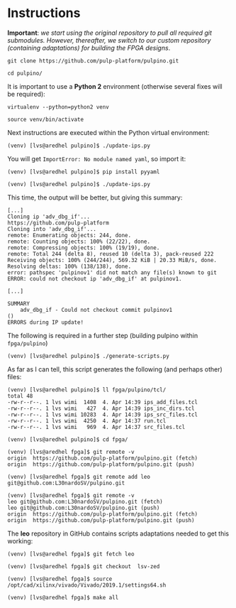 # Instructions

**Important**: _we start using the original repository to pull all required git submodules. However, thereafter, we switch to our custom repository (containing adaptations) for building the FPGA designs_.

```
git clone https://github.com/pulp-platform/pulpino.git
```

```
cd pulpino/
```

It is important to use a **Python 2**  environment (otherwise several fixes will be required):

```
virtualenv --python=python2 venv
```

```
source venv/bin/activate
```

Next instructions are executed within the Python virtual environment:

```
(venv) [lvs@aredhel pulpino]$ ./update-ips.py
```

You will get `ImportError: No module named yaml`, so import it:

```
(venv) [lvs@aredhel pulpino]$ pip install pyyaml
```

```
(venv) [lvs@aredhel pulpino]$ ./update-ips.py
```

This time, the output will be better, but giving this summary:

```
[...]
Cloning ip 'adv_dbg_if'...
https://github.com/pulp-platform
Cloning into 'adv_dbg_if'...
remote: Enumerating objects: 244, done.
remote: Counting objects: 100% (22/22), done.
remote: Compressing objects: 100% (19/19), done.
remote: Total 244 (delta 8), reused 10 (delta 3), pack-reused 222
Receiving objects: 100% (244/244), 569.32 KiB | 20.33 MiB/s, done.
Resolving deltas: 100% (138/138), done.
error: pathspec 'pulpinov1' did not match any file(s) known to git
ERROR: could not checkout ip 'adv_dbg_if' at pulpinov1.

[...]

SUMMARY
    adv_dbg_if - Could not checkout commit pulpinov1
()
ERRORS during IP update!
```

The following is required in a further step (building pulpino within `fpga/pulpino`) 

```
(venv) [lvs@aredhel pulpino]$ ./generate-scripts.py
```

As far as I can tell, this script generates the following (and perhaps other) files:

```
(venv) [lvs@aredhel pulpino]$ ll fpga/pulpino/tcl/
total 48
-rw-r--r--. 1 lvs wimi  1408  4. Apr 14:39 ips_add_files.tcl
-rw-r--r--. 1 lvs wimi   427  4. Apr 14:39 ips_inc_dirs.tcl
-rw-r--r--. 1 lvs wimi 10283  4. Apr 14:39 ips_src_files.tcl
-rw-r--r--. 1 lvs wimi  4250  4. Apr 14:37 run.tcl
-rw-r--r--. 1 lvs wimi   969  4. Apr 14:37 src_files.tcl
```

```
(venv) [lvs@aredhel pulpino]$ cd fpga/
```

```
(venv) [lvs@aredhel fpga]$ git remote -v
origin	https://github.com/pulp-platform/pulpino.git (fetch)
origin	https://github.com/pulp-platform/pulpino.git (push)
```

```
(venv) [lvs@aredhel fpga]$ git remote add leo git@github.com:L30nardoSV/pulpino.git
```


```
(venv) [lvs@aredhel fpga]$ git remote -v
leo	git@github.com:L30nardoSV/pulpino.git (fetch)
leo	git@github.com:L30nardoSV/pulpino.git (push)
origin	https://github.com/pulp-platform/pulpino.git (fetch)
origin	https://github.com/pulp-platform/pulpino.git (push)
```

The **leo** repository in GitHub contains scripts adaptations needed to get this working:

```
(venv) [lvs@aredhel fpga]$ git fetch leo
```

```
(venv) [lvs@aredhel fpga]$ git checkout  lsv-zed
```

```
(venv) [lvs@aredhel fpga]$ source /opt/cad/xilinx/vivado/Vivado/2019.1/settings64.sh
```

```
(venv) [lvs@aredhel fpga]$ make all
```







